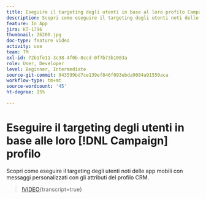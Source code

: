 ```yaml
---
title: Eseguire il targeting degli utenti in base al loro profilo Campaign
description: Scopri come eseguire il targeting degli utenti noti delle app mobili con messaggi personalizzati con gli attributi del profilo di gestione delle relazioni con i clienti.
feature: In App
jira: KT-1796
thumbnail: 26200.jpg
doc-type: feature video
activity: use
team: TM
exl-id: 72b1fe11-3c38-4f0b-8ccd-0f7b73b1083a
role: User, Developer
level: Beginner, Intermediate
source-git-commit: 943599bd7ce139ef846f093ebda9084a91550aca
workflow-type: tm+mt
source-wordcount: '45'
ht-degree: 15%

---
```


# Eseguire il targeting degli utenti in base alle loro [!DNL Campaign] profilo

Scopri come eseguire il targeting degli utenti noti delle app mobili con messaggi personalizzati con gli attributi del profilo CRM.

>[!VIDEO](https://video.tv.adobe.com/v/26200?learn=on){transcript=true}
